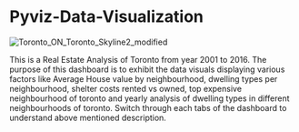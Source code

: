 # Pyviz-Data-Visualization
![Toronto_ON_Toronto_Skyline2_modified](https://user-images.githubusercontent.com/86626839/135211481-f1c10b96-fab3-47c4-b04f-a35c148f6f25.jpg)

This is a Real Estate Analysis of Toronto from year 2001 to 2016. The purpose of this dashboard is to exhibit the data visuals  displaying various factors like Average House value by neighbourhood, dwelling types per neighbourhood, shelter costs rented vs owned, top expensive neighbourhood of toronto and yearly analysis of dwelling types in different neighbourhoods of toronto.
Switch through each tabs of the dashboard to understand above mentioned description.
